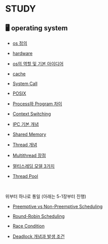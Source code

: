 # STUDY

## 🖥️ operating system 

- [os 정의](https://github.com/LeeYuchan75/study/blob/main/operating%20system/os%201%EC%9E%A5.md#os-정의)

- [hardware](https://github.com/LeeYuchan75/study/blob/main/operating%20system/os%201%EC%9E%A5.md#하드웨어hw)

- [os의 역할 및 기본 아이디어](https://github.com/LeeYuchan75/study/blob/main/operating%20system/os%201%EC%9E%A5.md#Basic-idea-of-the-OS)

- [cache](https://github.com/LeeYuchan75/study/blob/main/operating%20system/os%201%EC%9E%A5.md#cache)

- [System Call](https://github.com/LeeYuchan75/study/blob/main/operating%20system/os%202장.md#system-call)

- [POSIX](https://github.com/LeeYuchan75/study/blob/main/operating%20system/os%202장.md#posix-portable-operating-system-interface)

- [Process와 Program 차이](https://github.com/LeeYuchan75/study/blob/main/operating%20system/os%203-1장.md#process--program)

- [Context Switching](https://github.com/LeeYuchan75/study/blob/main/operating%20system/os%203-1장.md#context-switch)

- [IPC 기본 개념](https://github.com/LeeYuchan75/study/blob/main/operating%20system/os%203-2장.md#ipcinter-process-communication)

- [Shared Memory](https://github.com/LeeYuchan75/study/blob/main/operating%20system/os%203-2장.md#방법-2-shared-memory)

- [Thread 개념](https://github.com/LeeYuchan75/study/blob/main/operating%20system/os%204-1장.md#thread스레드)

- [Multithread 장점](https://github.com/LeeYuchan75/study/blob/main/operating%20system/os%204-1장.md#multithread-장점)

- [멀티스레딩 모델 3가지](https://github.com/LeeYuchan75/study/blob/main/operating%20system/os%204-2장.md#멀티스레딩-모델-3가지)

- [Thread Pool](https://github.com/LeeYuchan75/study/blob/main/operating%20system/os%204-2장.md#thread-pool)

<br/>

위부터 하나로 통일 (아래는 5-1장부터 진행)

- [Preemptive vs Non-Preemptive Scheduling](https://github.com/LeeYuchan75/study/blob/main/operating%20system/os%205-1장.md#preemptive--non-preemptive-scheduling)

- [Round-Robin Scheduling](https://github.com/LeeYuchan75/study/blob/main/operating%20system/os%205-2장.md#round-robin-scheduling-rr)

- [Race Condition](https://github.com/LeeYuchan75/study/blob/main/operating%20system/os%206,7장.md#race-condition)

- [Deadlock 개념과 발생 조건](https://github.com/LeeYuchan75/study/blob/main/operating%20system/os%208-1주차.md#deadlock교착-상태)



















